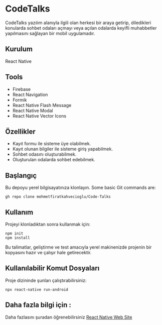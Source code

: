 # CodeTalks
CodeTalks yazılım alanıyla ilgili olan herkesi bir araya getirip, diledikleri konularda sohbet odaları açmayı veya açılan odalarda keyifli muhabbetler yapılmasını sağlayan bir mobil uygulamadır.
## Kurulum
React Native
## Tools
* Firebase
* React Navigation
* Formik
* React Native Flash Message
* React Native Modal
* React Native Vector Icons
## Özellikler
* Kayıt formu ile sisteme üye olabilmek.
* Kayıt olunan bilgiler ile sisteme giriş yapabilmek.
* Sohbet odasını oluşturabilmek.
* Oluşturulan odalarda sohbet edebilmek.
## Başlangıç
Bu depoyu yerel bilgisayatınıza klonlayın.
Some basic Git commands are:
```
gh repo clone mehmetfiratkahvecioglu/Code-Talks
```
## Kullanım
Projeyi klonladıktan sonra kullanmak için:
```
npm init
npm install
```
Bu talimatlar, geliştirme ve test amacıyla yerel makinenizde projenin bir kopyasını hazır ve çalışır hale getirecektir.
## Kullanılabilir Komut Dosyaları
Proje dizininde şunları çalıştırabilirsiniz:
```
npx react-native run-android
```
## Daha fazla bilgi için :
Daha fazlasını şuradan öğrenebilirsiniz [React Native Web Site](https://github.com/ibrahimaykutbas/CodeTalks)
